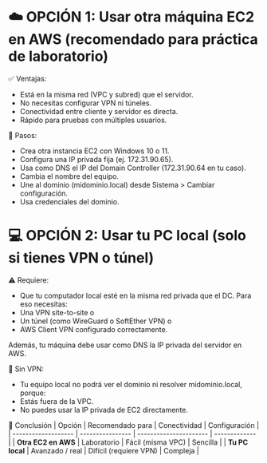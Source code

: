 # ☁️ OPCIÓN 1: Usar otra máquina EC2 en AWS (recomendado para práctica de laboratorio)
✅ Ventajas:
- Está en la misma red (VPC y subred) que el servidor.
- No necesitas configurar VPN ni túneles.
- Conectividad entre cliente y servidor es directa.
- Rápido para pruebas con múltiples usuarios.

🧭 Pasos:
- Crea otra instancia EC2 con Windows 10 o 11.
- Configura una IP privada fija (ej. 172.31.90.65).
- Usa como DNS el IP del Domain Controller (172.31.90.64 en tu caso).
- Cambia el nombre del equipo.
- Une al dominio (midominio.local) desde Sistema > Cambiar configuración.
- Usa credenciales del dominio.

# 💻 OPCIÓN 2: Usar tu PC local (solo si tienes VPN o túnel)
⚠️ Requiere:
- Que tu computador local esté en la misma red privada que el DC.
Para eso necesitas:
- Una VPN site-to-site o
- Un túnel (como WireGuard o SoftEther VPN) o
- AWS Client VPN configurado correctamente.

Además, tu máquina debe usar como DNS la IP privada del servidor en AWS.

🚫 Sin VPN:
- Tu equipo local no podrá ver el dominio ni resolver midominio.local, porque:
- Estás fuera de la VPC.
- No puedes usar la IP privada de EC2 directamente.

🎯 Conclusión
| Opción              | Recomendado para | Conectividad           | Configuración |
| ------------------- | ---------------- | ---------------------- | ------------- |
| **Otra EC2 en AWS** | Laboratorio      | Fácil (misma VPC)      | Sencilla      |
| **Tu PC local**     | Avanzado / real  | Difícil (requiere VPN) | Compleja      |

